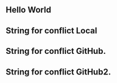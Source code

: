 ## Hello World
## String for conflict Local
## String for conflict GitHub.
## String for conflict GitHub2.
